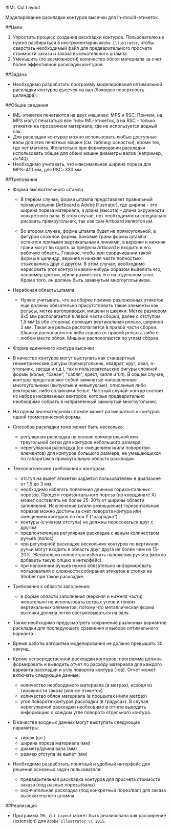 #IML Cut Layout

Моделирование раскладки контуров высечки для In-mould-этикеток.

##Цели

1. Упростить процесс создания раскладки контуров. Пользователю не нужно разбираться в инструментарии `Adobe Illustrator`, чтобы сверстать необходимый файл для предварительного просчета стоимости заказа и заказа высекательного штампа.
2. Уменьшить (по возможности) количество облоя материала  за счет более эффективной раскладки контуров.

##Задача

* Необходимо разработать программу моделирования оптимальной раскладки контуров высечек на вал (боковую поверхность цилиндра).

##Общие сведения

* IML-этикетки печатаются на двух машинах: MPS и RSC. Причем, на MPS могут печататься все типы IML-этикеток, а на RSC - только этикетки на прозрачном материале, где не используется водный лак.
* Для раскладки контуров можно использовать любые доступные валы для этих печатных машин (см. таблицу оснастки), кроме тех, где нет магнита. Желательно при формировании раскладки использовать общие для обеих машин диаметры валов (например, d=140).
* Необходимо учитавать, что максимальная ширина пореза для MPS=410 мм, для RSC=330 мм.

##Требования

* Форма высекательного штампа

	* В первом случае, форма штампа представляет правильный прямоугольник (Artboard в Adobe Illustrator), где ширина - это ширина пореза материала, а длина (высота) - длина окружности конкретного вала. В этом случае, нет необходимости специально рисовать прямоугольник, так как сам Artboard является им.

	* Во втором случае, форма штампа будет не прямоугольной, а фигурой сложной формы. Боковые грани формы штампа остаются прямыми вертикальными линиями, а верхняя и нижняя грани могут выходить за пределы Artboard и входить в его рабочую область. Главное, чтобы при сворачивании такой формы в цилиндр, верхняя и нижняя части полностью стыковались друг с другом. В этом случае, необходимо нарисовать этот контур и каким-нибудь образом выделить его, например цветом, и/или разместить его на отдельном слое. Кроме того, он должен быть замкнутым многоугольником.

* Нерабочая область штампа

	* Нужно учитывать, что на сборке помимо разложенных этикеток еще должны обязательно присутствовать такие элементы как рельсы, метка автоприводки, мишени и шкалки. Метка размером 8х5 мм располагается в левой части сборки, далее с отступом 1,5 мм (в обе стороны) проходит вертикальная рельса, шириной 2 мм. Такая же рельса располагается в правой части сборки. Шкалки располагаются либо справа от правой рельсы, либо в любом месте облоя. Мишени распологаются по углам сборки.

* Форма единичного контура высечки

* В качестве контуров могут выступать как стандартные геометрические фигуры (прямоугольник, квадрат, круг, овал, n-угольник, звезда и т.д.), так и пользовательские фигуры сложной формы (колье, "банан", "сабля", крест, капля и т.п). В общем случае, контуры представляют собой замкнутые направленные многоугольники (выпуклые и невыпуклые), описанные либо векторами, либо сплайнами Безье. Частный случай: контур состоит из набора несвязанных векторов, которые предварительно необходимо собрать в направленный замкнутый многоугольник.

* На одном высекательном штампе может размещаться `n` контуров одной геометрической формы.

* Способов раскладки тоже может быть несколько:
	* регулярная раскладка на основе прямоугольной или треугольной сетки для контуров небольшого размера
	* нерегулярная раскладка (со смещением и/или поворотом элементов) для контуров большого размера, не умещающихся по габаритам в прямоугольную область раскладки.

* Технологические требования к контурам:
	* отступ на вылет этикетки задается пользователем в диапазоне от 1,5 до 3 мм.
	* необходимо избегать появления длинных горизонтальных порезов. Процент горизонтального пореза (по координате X) может составлять не более 25-30% от ширины области заполнения. Исключение (и/или уменьшение) горизонтальных порезов можно достичь за счет поворота контура или смещением контуров по оси Y ("разрядка")
	* контуры (с учетом отступа) не должны пересекаться друг с другом
	* предпочтительна регулярная раскладка с явным количеством ручьев (полос)
	* при регулярной раскладке нескольких контуров по вертикали ручьи могут входить в область друг друга не более чем на 15-20%. Желательно полностью избегать наложения ручьев (можно добавить такую опцию в интерфейс).
	* при наложении ручьев нужно обязательно информировать пользователя о сложности собирания этикеток в стопки на Shober при такой раскладке. 

* Требования к области заполнения:
	* в форме области заполнения (верхняя и нижняя части) желательно не использовать острых углов и тонких вертикальных элементов, потому что металлическая форма высечки должна легко состыковываться на валу.

* Также необходимо предусмотреть сохранение различных вариантов раскладки для последующего сравнения и выбора оптимального варианта.

* Время работы алгоритма моделирования не должно превышать 30 секунд.

* Кроме непосредственной раскладки контуров, программа должна формировать и выводить отчет по расходу материала для каждого варианта раскладки и углу поворота контура (-ов). Отчет может включать следующие данные:
	* количество необходимого материала (в метрах), исходя из тиражности заказа (кол-во этикеток)
	* количество облоя материала (в процентах и/или метрах)
	* угол поворота контуров раскладки (в градусах). В случае нерегулярной раскладки необходимо в отчете выводить информацию о каждом угле поворота отдельного контура.

* В качестве входных данных могут выступать следующие параметры:
	* тираж (шт.)
	* ширина пореза материала (мм)
	* диаметр/длина вала (мм)
	* размер отступа на вылет (мм)

* Необходимо разработать понятный и удобный интерфейс для решения основных задач пользователя:
	* предварительная раскладка контуров для просчета стоимости заказа (под разные порезы/валы)
	* окончательная раскладка (под конкретный порез/вал) для заказа высекательного штампа

##Реализация

* Программа `IML Cut Layout` может быть реализована как расширение (extension) для `Adobe Illustrator CC 2015`.
